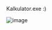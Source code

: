 Kalkulator.exe :)



![image](https://github.com/user-attachments/assets/664c5c2b-0833-40de-8e04-f9d6fe6d595e)
